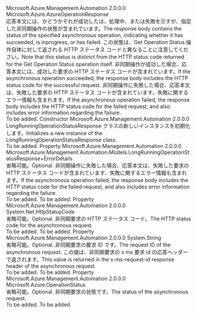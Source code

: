 <Type Name="LongRunningOperationStatusResponse" FullName="Microsoft.Azure.Management.Automation.Models.LongRunningOperationStatusResponse">
  <TypeSignature Language="C#" Value="public class LongRunningOperationStatusResponse : Microsoft.Azure.AzureOperationResponse" />
  <TypeSignature Language="ILAsm" Value=".class public auto ansi beforefieldinit LongRunningOperationStatusResponse extends Microsoft.Azure.AzureOperationResponse" />
  <TypeSignature Language="DocId" Value="T:Microsoft.Azure.Management.Automation.Models.LongRunningOperationStatusResponse" />
  <TypeSignature Language="VB.NET" Value="Public Class LongRunningOperationStatusResponse&#xA;Inherits AzureOperationResponse" />
  <TypeSignature Language="F#" Value="type LongRunningOperationStatusResponse = class&#xA;    inherit AzureOperationResponse" />
  <AssemblyInfo>
    <AssemblyName>Microsoft.Azure.Management.Automation</AssemblyName>
    <AssemblyVersion>2.0.0.0</AssemblyVersion>
  </AssemblyInfo>
  <Base>
    <BaseTypeName>Microsoft.Azure.AzureOperationResponse</BaseTypeName>
  </Base>
  <Interfaces />
  <Docs>
    <summary>
            <span data-ttu-id="86844-101">応答本文には、かどうかそれが成功したは、処理中、または失敗を示すが、指定した非同期操作の状態が含まれています。</span><span class="sxs-lookup"><span data-stu-id="86844-101">The response body contains the status of the specified asynchronous operation, indicating whether it has succeeded, is inprogress, or has failed.</span></span> <span data-ttu-id="86844-102">この状態は、Get Operation Status 操作自体に対して返される HTTP ステータス コードと異なることに注意してください。</span><span class="sxs-lookup"><span data-stu-id="86844-102">Note that this status is distinct from the HTTP status code returned for the Get Operation Status operation itself.</span></span>  <span data-ttu-id="86844-103">非同期操作が成功した場合、応答本文には、成功した要求の HTTP ステータス コードが含まれています。</span><span class="sxs-lookup"><span data-stu-id="86844-103">If the asynchronous operation succeeded, the response body includes the HTTP status code for the successful request.</span></span>  <span data-ttu-id="86844-104">非同期操作に失敗した場合、応答本文は、失敗した要求の HTTP ステータス コードが含まれています、失敗に関するエラー情報も含まれます。</span><span class="sxs-lookup"><span data-stu-id="86844-104">If the asynchronous operation failed, the response body includes the HTTP status code for the failed request, and also includes error information regarding the failure.</span></span>
            </summary>
    <remarks>To be added.</remarks>
  </Docs>
  <Members>
    <Member MemberName=".ctor">
      <MemberSignature Language="C#" Value="public LongRunningOperationStatusResponse ();" />
      <MemberSignature Language="ILAsm" Value=".method public hidebysig specialname rtspecialname instance void .ctor() cil managed" />
      <MemberSignature Language="DocId" Value="M:Microsoft.Azure.Management.Automation.Models.LongRunningOperationStatusResponse.#ctor" />
      <MemberSignature Language="VB.NET" Value="Public Sub New ()" />
      <MemberType>Constructor</MemberType>
      <AssemblyInfo>
        <AssemblyName>Microsoft.Azure.Management.Automation</AssemblyName>
        <AssemblyVersion>2.0.0.0</AssemblyVersion>
      </AssemblyInfo>
      <Parameters />
      <Docs>
        <summary>
            <span data-ttu-id="86844-105">LongRunningOperationStatusResponse クラスの新しいインスタンスを初期化します。</span><span class="sxs-lookup"><span data-stu-id="86844-105">Initializes a new instance of the LongRunningOperationStatusResponse class.</span></span>
            </summary>
        <remarks>To be added.</remarks>
      </Docs>
    </Member>
    <Member MemberName="Error">
      <MemberSignature Language="C#" Value="public Microsoft.Azure.Management.Automation.Models.LongRunningOperationStatusResponse.ErrorDetails Error { get; set; }" />
      <MemberSignature Language="ILAsm" Value=".property instance class Microsoft.Azure.Management.Automation.Models.LongRunningOperationStatusResponse/ErrorDetails Error" />
      <MemberSignature Language="DocId" Value="P:Microsoft.Azure.Management.Automation.Models.LongRunningOperationStatusResponse.Error" />
      <MemberSignature Language="VB.NET" Value="Public Property Error As LongRunningOperationStatusResponse.ErrorDetails" />
      <MemberSignature Language="F#" Value="member this.Error : Microsoft.Azure.Management.Automation.Models.LongRunningOperationStatusResponse.ErrorDetails with get, set" Usage="Microsoft.Azure.Management.Automation.Models.LongRunningOperationStatusResponse.Error" />
      <MemberType>Property</MemberType>
      <AssemblyInfo>
        <AssemblyName>Microsoft.Azure.Management.Automation</AssemblyName>
        <AssemblyVersion>2.0.0.0</AssemblyVersion>
      </AssemblyInfo>
      <ReturnValue>
        <ReturnType>Microsoft.Azure.Management.Automation.Models.LongRunningOperationStatusResponse+ErrorDetails</ReturnType>
      </ReturnValue>
      <Docs>
        <summary>
            <span data-ttu-id="86844-106">省略可能。</span><span class="sxs-lookup"><span data-stu-id="86844-106">Optional.</span></span> <span data-ttu-id="86844-107">非同期操作に失敗した場合、応答本文は、失敗した要求の HTTP ステータス コードが含まれています、失敗に関するエラー情報も含まれます。</span><span class="sxs-lookup"><span data-stu-id="86844-107">If the asynchronous operation failed, the response body includes the HTTP status code for the failed request, and also includes error information regarding the failure.</span></span>
            </summary>
        <value>To be added.</value>
        <remarks>To be added.</remarks>
      </Docs>
    </Member>
    <Member MemberName="HttpStatusCode">
      <MemberSignature Language="C#" Value="public System.Net.HttpStatusCode HttpStatusCode { get; set; }" />
      <MemberSignature Language="ILAsm" Value=".property instance valuetype System.Net.HttpStatusCode HttpStatusCode" />
      <MemberSignature Language="DocId" Value="P:Microsoft.Azure.Management.Automation.Models.LongRunningOperationStatusResponse.HttpStatusCode" />
      <MemberSignature Language="VB.NET" Value="Public Property HttpStatusCode As HttpStatusCode" />
      <MemberSignature Language="F#" Value="member this.HttpStatusCode : System.Net.HttpStatusCode with get, set" Usage="Microsoft.Azure.Management.Automation.Models.LongRunningOperationStatusResponse.HttpStatusCode" />
      <MemberType>Property</MemberType>
      <AssemblyInfo>
        <AssemblyName>Microsoft.Azure.Management.Automation</AssemblyName>
        <AssemblyVersion>2.0.0.0</AssemblyVersion>
      </AssemblyInfo>
      <ReturnValue>
        <ReturnType>System.Net.HttpStatusCode</ReturnType>
      </ReturnValue>
      <Docs>
        <summary>
            <span data-ttu-id="86844-108">省略可能。</span><span class="sxs-lookup"><span data-stu-id="86844-108">Optional.</span></span> <span data-ttu-id="86844-109">非同期要求の HTTP ステータス コード。</span><span class="sxs-lookup"><span data-stu-id="86844-109">The HTTP status code for the asynchronous request.</span></span>
            </summary>
        <value>To be added.</value>
        <remarks>To be added.</remarks>
      </Docs>
    </Member>
    <Member MemberName="Id">
      <MemberSignature Language="C#" Value="public string Id { get; set; }" />
      <MemberSignature Language="ILAsm" Value=".property instance string Id" />
      <MemberSignature Language="DocId" Value="P:Microsoft.Azure.Management.Automation.Models.LongRunningOperationStatusResponse.Id" />
      <MemberSignature Language="VB.NET" Value="Public Property Id As String" />
      <MemberSignature Language="F#" Value="member this.Id : string with get, set" Usage="Microsoft.Azure.Management.Automation.Models.LongRunningOperationStatusResponse.Id" />
      <MemberType>Property</MemberType>
      <AssemblyInfo>
        <AssemblyName>Microsoft.Azure.Management.Automation</AssemblyName>
        <AssemblyVersion>2.0.0.0</AssemblyVersion>
      </AssemblyInfo>
      <ReturnValue>
        <ReturnType>System.String</ReturnType>
      </ReturnValue>
      <Docs>
        <summary>
            <span data-ttu-id="86844-110">省略可能。</span><span class="sxs-lookup"><span data-stu-id="86844-110">Optional.</span></span> <span data-ttu-id="86844-111">非同期要求の要求 ID です。</span><span class="sxs-lookup"><span data-stu-id="86844-111">The request ID of the asynchronous request.</span></span> <span data-ttu-id="86844-112">この値は、非同期要求の x ms 要求 id の応答ヘッダーで返されます。</span><span class="sxs-lookup"><span data-stu-id="86844-112">This value is returned in the x-ms-request-id response header of the asynchronous request.</span></span>
            </summary>
        <value>To be added.</value>
        <remarks>To be added.</remarks>
      </Docs>
    </Member>
    <Member MemberName="Status">
      <MemberSignature Language="C#" Value="public Microsoft.Azure.OperationStatus Status { get; set; }" />
      <MemberSignature Language="ILAsm" Value=".property instance valuetype Microsoft.Azure.OperationStatus Status" />
      <MemberSignature Language="DocId" Value="P:Microsoft.Azure.Management.Automation.Models.LongRunningOperationStatusResponse.Status" />
      <MemberSignature Language="VB.NET" Value="Public Property Status As OperationStatus" />
      <MemberSignature Language="F#" Value="member this.Status : Microsoft.Azure.OperationStatus with get, set" Usage="Microsoft.Azure.Management.Automation.Models.LongRunningOperationStatusResponse.Status" />
      <MemberType>Property</MemberType>
      <AssemblyInfo>
        <AssemblyName>Microsoft.Azure.Management.Automation</AssemblyName>
        <AssemblyVersion>2.0.0.0</AssemblyVersion>
      </AssemblyInfo>
      <ReturnValue>
        <ReturnType>Microsoft.Azure.OperationStatus</ReturnType>
      </ReturnValue>
      <Docs>
        <summary>
            <span data-ttu-id="86844-113">省略可能。</span><span class="sxs-lookup"><span data-stu-id="86844-113">Optional.</span></span> <span data-ttu-id="86844-114">非同期要求の状態です。</span><span class="sxs-lookup"><span data-stu-id="86844-114">The status of the asynchronous request.</span></span>
            </summary>
        <value>To be added.</value>
        <remarks>To be added.</remarks>
      </Docs>
    </Member>
  </Members>
</Type>